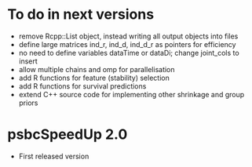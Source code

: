 # To do in next versions

* remove Rcpp::List object, instead writing all output objects into files
* define large matrices ind_r, ind_d, ind_d_r as pointers for efficiency
* no need to define variables dataTime or dataDi; change joint_cols to insert
* allow multiple chains and omp for parallelisation
* add R functions for feature (stability) selection
* add R functions for survival predictions
* extend C++ source code for implementing other shrinkage and group priors

# psbcSpeedUp 2.0

* First released version
